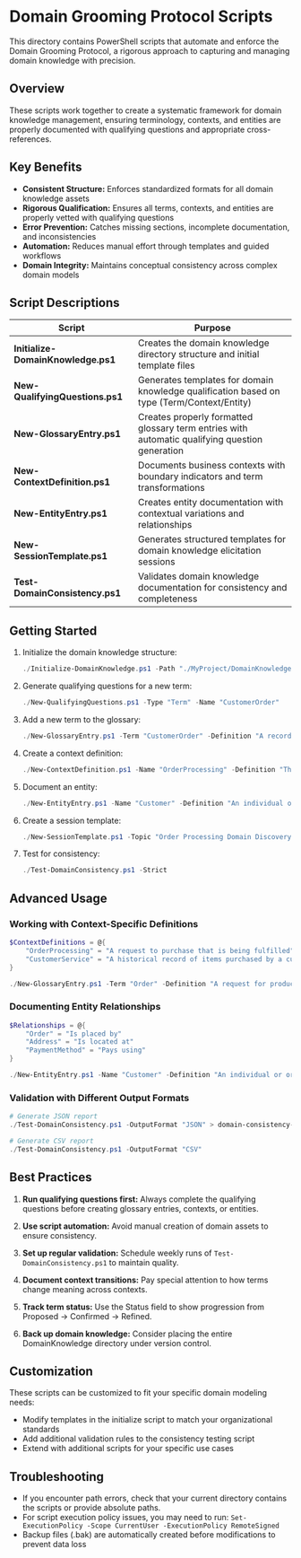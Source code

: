 # Domain Grooming Protocol Scripts

This directory contains PowerShell scripts that automate and enforce the Domain Grooming Protocol, a rigorous approach to capturing and managing domain knowledge with precision.

## Overview

These scripts work together to create a systematic framework for domain knowledge management, ensuring terminology, contexts, and entities are properly documented with qualifying questions and appropriate cross-references.

## Key Benefits

- **Consistent Structure:** Enforces standardized formats for all domain knowledge assets
- **Rigorous Qualification:** Ensures all terms, contexts, and entities are properly vetted with qualifying questions
- **Error Prevention:** Catches missing sections, incomplete documentation, and inconsistencies
- **Automation:** Reduces manual effort through templates and guided workflows
- **Domain Integrity:** Maintains conceptual consistency across complex domain models

## Script Descriptions

| Script | Purpose |
|--------|---------|
| **Initialize-DomainKnowledge.ps1** | Creates the domain knowledge directory structure and initial template files |
| **New-QualifyingQuestions.ps1** | Generates templates for domain knowledge qualification based on type (Term/Context/Entity) |
| **New-GlossaryEntry.ps1** | Creates properly formatted glossary term entries with automatic qualifying question generation |
| **New-ContextDefinition.ps1** | Documents business contexts with boundary indicators and term transformations |
| **New-EntityEntry.ps1** | Creates entity documentation with contextual variations and relationships |
| **New-SessionTemplate.ps1** | Generates structured templates for domain knowledge elicitation sessions |
| **Test-DomainConsistency.ps1** | Validates domain knowledge documentation for consistency and completeness |

## Getting Started

1. Initialize the domain knowledge structure:
   ```powershell
   ./Initialize-DomainKnowledge.ps1 -Path "./MyProject/DomainKnowledge"
   ```

2. Generate qualifying questions for a new term:
   ```powershell
   ./New-QualifyingQuestions.ps1 -Type "Term" -Name "CustomerOrder"
   ```

3. Add a new term to the glossary:
   ```powershell
   ./New-GlossaryEntry.ps1 -Term "CustomerOrder" -Definition "A record of items purchased by a customer"
   ```

4. Create a context definition:
   ```powershell
   ./New-ContextDefinition.ps1 -Name "OrderProcessing" -Definition "The context where customer orders are processed and fulfilled"
   ```

5. Document an entity:
   ```powershell
   ./New-EntityEntry.ps1 -Name "Customer" -Definition "An individual or organization that purchases products or services"
   ```

6. Create a session template:
   ```powershell
   ./New-SessionTemplate.ps1 -Topic "Order Processing Domain Discovery" -Participants @("John Doe", "Jane Smith")
   ```

7. Test for consistency:
   ```powershell
   ./Test-DomainConsistency.ps1 -Strict
   ```

## Advanced Usage

### Working with Context-Specific Definitions

```powershell
$ContextDefinitions = @{
    "OrderProcessing" = "A request to purchase that is being fulfilled"
    "CustomerService" = "A historical record of items purchased by a customer"
}

./New-GlossaryEntry.ps1 -Term "Order" -Definition "A request for products or services" -Contexts $ContextDefinitions
```

### Documenting Entity Relationships

```powershell
$Relationships = @{
    "Order" = "Is placed by"
    "Address" = "Is located at"
    "PaymentMethod" = "Pays using"
}

./New-EntityEntry.ps1 -Name "Customer" -Definition "An individual or organization that purchases products or services" -Relationships $Relationships
```

### Validation with Different Output Formats

```powershell
# Generate JSON report
./Test-DomainConsistency.ps1 -OutputFormat "JSON" > domain-consistency-report.json

# Generate CSV report
./Test-DomainConsistency.ps1 -OutputFormat "CSV"
```

## Best Practices

1. **Run qualifying questions first:** Always complete the qualifying questions before creating glossary entries, contexts, or entities.

2. **Use script automation:** Avoid manual creation of domain assets to ensure consistency.

3. **Set up regular validation:** Schedule weekly runs of `Test-DomainConsistency.ps1` to maintain quality.

4. **Document context transitions:** Pay special attention to how terms change meaning across contexts.

5. **Track term status:** Use the Status field to show progression from Proposed → Confirmed → Refined.

6. **Back up domain knowledge:** Consider placing the entire DomainKnowledge directory under version control.

## Customization

These scripts can be customized to fit your specific domain modeling needs:

- Modify templates in the initialize script to match your organizational standards
- Add additional validation rules to the consistency testing script
- Extend with additional scripts for your specific use cases

## Troubleshooting

- If you encounter path errors, check that your current directory contains the scripts or provide absolute paths.
- For script execution policy issues, you may need to run: `Set-ExecutionPolicy -Scope CurrentUser -ExecutionPolicy RemoteSigned`
- Backup files (.bak) are automatically created before modifications to prevent data loss 